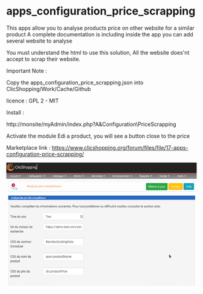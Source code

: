 # apps_configuration_price_scrapping

This apps allow you to analyse products price on other website for a similar product
A complete documentation is including inside the app
you can add several website to analyse

You must understand the html to use this solution,
All the website does'nt accept to scrap their website.

Important Note :

Copy the apps_configuration_price_scrapping.json into ClicShopping/Work/Cache/Github

licence  : GPL 2 - MIT

Install : 

http://monsite/myAdmin/index.php?A&Configuration\PriceScrapping

Activate the module
Edi a product, you will see a button close to the price


Marketplace link : https://www.clicshopping.org/forum/files/file/17-apps-configuration-price-scrapping/

![pricescrapping](https://github.com/ClicShoppingOfficialModulesV3/apps_configuration_price_scrapping/blob/master/ModuleInfosJson/price_scrapping.png)


